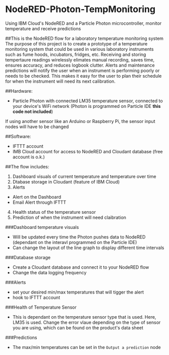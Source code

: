 # NodeRED-Photon-TempMonitoring
Using IBM Cloud's NodeRED and a Particle Photon microcontroller, monitor temperature and receive predictions

##This is the NodeRED flow for a laboratory temperature monitoring system
The purpose of this project is to create a prototype of a temperature monitoring system that could be used in various laboratory instruments such as fume hoods, incubators, fridges, etc. Receiving and storing tempertaure readings wirelessly elimates manual recording, saves time, ensures accuracy, and reduces logbook clutter. Alerts and maintenance predictions will notify the user when an instrument is performing poorly or needs to be checked. This makes it easy for the user to plan their schedule for when the instrument will need its next calibration.

##Hardware:
* Particle Photon with connected LM35 temperature sensor, connected to your device's WiFi network (Photon is programmed on Particle IDE **this code not included**)

If using another sensor like an Arduino or Raspberry Pi, the sensor input nodes will have to be changed 

##Software:
* IFTTT account
* IMB Cloud account for access to NodeRED and Cloudant database (free account is o.k.)

##The flow includes:
1. Dashboard visuals of current temperature and temperature over time
2. Dtabase storage in Cloudant (feature of IBM Cloud)
3. Alerts
  * Alert on the Dashboard
  * Email Alert through IFTTT
4. Health status of the temperature sensor
5. Prediction of when the instrument will need claibration

###Dashboard temperature visuals
- Will be updated every time the Photon pushes data to NodeRED (dependant on the interavl programmed on the Particle IDE)
- Can change the layout of the line graph to display different time intervals

###Database storage
- Create a Cloudant database and connect it to your NodeRED flow
- Change the data logging frequency

###Alerts
- set your desired min/max temperatures that will tigger the alert
- hook to IFTTT account

###Health of Temperature Sensor
- This is dependant on the temperature sensor type that is used. Here, LM35 is used. Change the error vlaue depending on the type of sensor you are using, which can be found on the product's data sheet

###Predictions
- The max/min temperatures can be set in the `Output a prediction` node 
